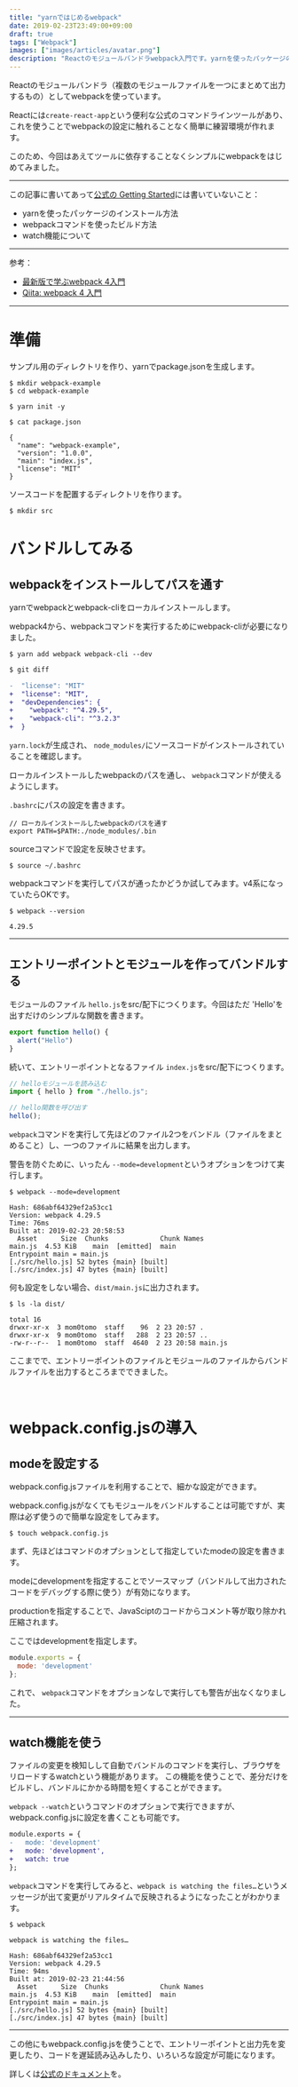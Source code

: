 ```yaml
---
title: "yarnではじめるwebpack"
date: 2019-02-23T23:49:00+09:00
draft: true
tags: ["Webpack"]
images: ["images/articles/avatar.png"]
description: "Reactのモジュールバンドラwebpack入門です。yarnを使ったパッケージのインストール方法、webpackコマンドを使ったビルド方法、watch機能について、できるだけシンプルに書いています。"
---
```


Reactのモジュールバンドラ（複数のモジュールファイルを一つにまとめて出力するもの）としてwebpackを使っています。

Reactには`create-react-app`という便利な公式のコマンドラインツールがあり、これを使うことでwebpackの設定に触れることなく簡単に練習環境が作れます。

このため、今回はあえてツールに依存することなくシンプルにwebpackをはじめてみました。

***

この記事に書いてあって[公式の Getting Started](https://webpack.js.org/guides/getting-started/)には書いていないこと：

- yarnを使ったパッケージのインストール方法
- webpackコマンドを使ったビルド方法
- watch機能について

***

参考：

- [最新版で学ぶwebpack 4入門](https://ics.media/entry/12140)
- [Qiita: webpack 4 入門](https://qiita.com/soarflat/items/28bf799f7e0335b68186)

***

# 準備

サンプル用のディレクトリを作り、yarnでpackage.jsonを生成します。
```
$ mkdir webpack-example
$ cd webpack-example

$ yarn init -y
```

```
$ cat package.json

{
  "name": "webpack-example",
  "version": "1.0.0",
  "main": "index.js",
  "license": "MIT"
}
```

ソースコードを配置するディレクトリを作ります。

```
$ mkdir src
```

# バンドルしてみる

## webpackをインストールしてパスを通す

yarnでwebpackとwebpack-cliをローカルインストールします。

webpack4から、webpackコマンドを実行するためにwebpack-cliが必要になりました。

```
$ yarn add webpack webpack-cli --dev
```
```diff
$ git diff

-  "license": "MIT"
+  "license": "MIT",
+  "devDependencies": {
+    "webpack": "^4.29.5",
+    "webpack-cli": "^3.2.3"
+  }
```

`yarn.lock`が生成され、 `node_modules/`にソースコードがインストールされていることを確認します。

ローカルインストールしたwebpackのパスを通し、 `webpack`コマンドが使えるようにします。

`.bashrc`にパスの設定を書きます。
```
// ローカルインストールしたwebpackのパスを通す
export PATH=$PATH:./node_modules/.bin
```

sourceコマンドで設定を反映させます。
```
$ source ~/.bashrc
```

webpackコマンドを実行してパスが通ったかどうか試してみます。v4系になっていたらOKです。
```
$ webpack --version

4.29.5
```

***

## エントリーポイントとモジュールを作ってバンドルする
モジュールのファイル `hello.js`をsrc/配下につくります。今回はただ 'Hello'を出すだけのシンプルな関数を書きます。
```js
export function hello() {
  alert("Hello")
}
```

続いて、エントリーポイントとなるファイル `index.js`をsrc/配下につくります。
```js
// helloモジュールを読み込む
import { hello } from "./hello.js";

// hello関数を呼び出す
hello(); 
```

`webpack`コマンドを実行して先ほどのファイル2つをバンドル（ファイルをまとめること）し、一つのファイルに結果を出力します。

警告を防ぐために、いったん `--mode=development`というオプションをつけて実行します。
```
$ webpack --mode=development

Hash: 686abf64329ef2a53cc1
Version: webpack 4.29.5
Time: 76ms
Built at: 2019-02-23 20:58:53
  Asset      Size  Chunks             Chunk Names
main.js  4.53 KiB    main  [emitted]  main
Entrypoint main = main.js
[./src/hello.js] 52 bytes {main} [built]
[./src/index.js] 47 bytes {main} [built]
```

何も設定をしない場合、`dist/main.js`に出力されます。
```
$ ls -la dist/

total 16
drwxr-xr-x  3 mom0tomo  staff    96  2 23 20:57 .
drwxr-xr-x  9 mom0tomo  staff   288  2 23 20:57 ..
-rw-r--r--  1 mom0tomo  staff  4640  2 23 20:58 main.js
```

ここまでで、エントリーポイントのファイルとモジュールのファイルからバンドルファイルを出力するところまでできました。

<br>

#  webpack.config.jsの導入

## modeを設定する
webpack.config.jsファイルを利用することで、細かな設定ができます。

webpack.config.jsがなくてもモジュールをバンドルすることは可能ですが、実際は必ず使うので簡単な設定をしてみます。

```
$ touch webpack.config.js
```

まず、先ほどはコマンドのオプションとして指定していたmodeの設定を書きます。

modeにdevelopmentを指定することでソースマップ（バンドルして出力されたコードをデバッグする際に使う）が有効になります。

productionを指定することで、JavaSciptのコードからコメント等が取り除かれ圧縮されます。

ここではdevelopmentを指定します。

```js
module.exports = {
  mode: 'development'
}; 
```
これで、 `webpack`コマンドをオプションなしで実行しても警告が出なくなりました。

***

## watch機能を使う
ファイルの変更を検知しして自動でバンドルのコマンドを実行し、ブラウザをリロードするwatchという機能があります。
この機能を使うことで、差分だけをビルドし、バンドルにかかる時間を短くすることができます。

`webpack --watch`というコマンドのオプションで実行できますが、webpack.config.jsに設定を書くことも可能です。

```diff
module.exports = {
-   mode: 'development'
+   mode: 'development',
+   watch: true
};
```

`webpack`コマンドを実行してみると、`webpack is watching the files…`というメッセージが出て変更がリアルタイムで反映されるようになったことがわかります。
```
$ webpack

webpack is watching the files…

Hash: 686abf64329ef2a53cc1
Version: webpack 4.29.5
Time: 94ms
Built at: 2019-02-23 21:44:56
  Asset      Size  Chunks             Chunk Names
main.js  4.53 KiB    main  [emitted]  main
Entrypoint main = main.js
[./src/hello.js] 52 bytes {main} [built]
[./src/index.js] 47 bytes {main} [built]
```

***

この他にもwebpack.config.jsを使うことで、エントリーポイントと出力先を変更したり、コードを遅延読み込みしたり、いろいろな設定が可能になります。

詳しくは[公式のドキュメント](https://webpack.js.org/concepts)を。
